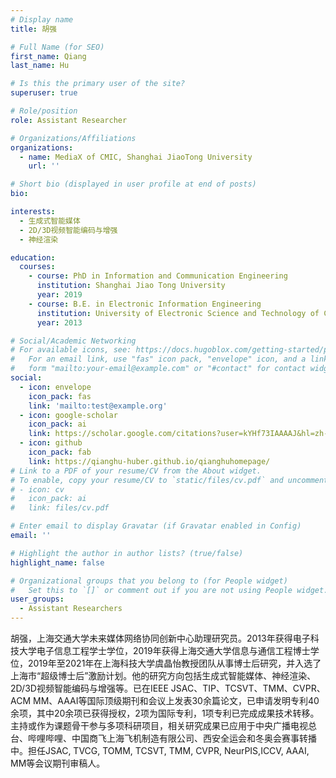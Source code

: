 ```yaml
---
# Display name
title: 胡强

# Full Name (for SEO)
first_name: Qiang
last_name: Hu

# Is this the primary user of the site?
superuser: true

# Role/position
role: Assistant Researcher

# Organizations/Affiliations
organizations:
  - name: MediaX of CMIC, Shanghai JiaoTong University
    url: ''

# Short bio (displayed in user profile at end of posts)
bio: 

interests:
  - 生成式智能媒体
  - 2D/3D视频智能编码与增强
  - 神经渲染

education:
  courses:
    - course: PhD in Information and Communication Engineering
      institution: Shanghai Jiao Tong University 
      year: 2019
    - course: B.E. in Electronic Information Engineering
      institution: University of Electronic Science and Technology of China
      year: 2013

# Social/Academic Networking
# For available icons, see: https://docs.hugoblox.com/getting-started/page-builder/#icons
#   For an email link, use "fas" icon pack, "envelope" icon, and a link in the
#   form "mailto:your-email@example.com" or "#contact" for contact widget.
social:
  - icon: envelope
    icon_pack: fas
    link: 'mailto:test@example.org'
  - icon: google-scholar
    icon_pack: ai
    link: https://scholar.google.com/citations?user=kYHf73IAAAAJ&hl=zh-CN
  - icon: github
    icon_pack: fab
    link: https://qianghu-huber.github.io/qianghuhomepage/
# Link to a PDF of your resume/CV from the About widget.
# To enable, copy your resume/CV to `static/files/cv.pdf` and uncomment the lines below.
# - icon: cv
#   icon_pack: ai
#   link: files/cv.pdf

# Enter email to display Gravatar (if Gravatar enabled in Config)
email: ''

# Highlight the author in author lists? (true/false)
highlight_name: false

# Organizational groups that you belong to (for People widget)
#   Set this to `[]` or comment out if you are not using People widget.
user_groups:
  - Assistant Researchers
---
```


胡强，上海交通大学未来媒体网络协同创新中心助理研究员。2013年获得电子科技大学电子信息工程学士学位，2019年获得上海交通大学信息与通信工程博士学位，2019年至2021年在上海科技大学虞晶怡教授团队从事博士后研究，并入选了上海市“超级博士后”激励计划。他的研究方向包括生成式智能媒体、神经渲染、2D/3D视频智能编码与增强等。已在IEEE JSAC、TIP、TCSVT、TMM、CVPR、ACM MM、AAAI等国际顶级期刊和会议上发表30余篇论文，已申请发明专利40余项，其中20余项已获得授权，2项为国际专利，1项专利已完成成果技术转移。主持或作为课题骨干参与多项科研项目，相关研究成果已应用于中央广播电视总台、哔哩哔哩、中国商飞上海飞机制造有限公司、西安全运会和冬奥会赛事转播中。担任JSAC, TVCG, TOMM, TCSVT, TMM, CVPR, NeurPIS,ICCV, AAAI, MM等会议期刊审稿人。
